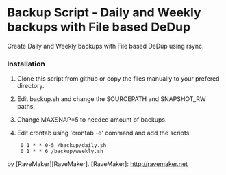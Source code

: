 Backup Script - Daily and Weekly backups with File based DeDup
==============================================================

Create Daily and Weekly backups with File based DeDup using rsync.

### Installation

1. Clone this script from github or copy the files manually to your prefered directory.

2. Edit backup.sh and change the SOURCEPATH and SNAPSHOT_RW paths.

4. Change MAXSNAP=5 to needed amount of backups.

5. Edit crontab using 'crontab -e' command and add the scripts:

        0 1 * * 0-5 /backup/daily.sh
        0 1 * * 6 /backup/weekly.sh

by [RaveMaker][RaveMaker].
[RaveMaker]: http://ravemaker.net

